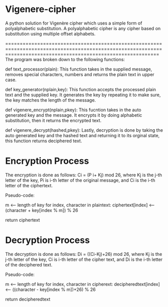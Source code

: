 # Vigenere-cipher
A python solution for  Vigenère cipher which  uses a simple form of polyalphabetic substitution. A polyalphabetic cipher is any cipher based on substitution using multiple offset alphabets.

=================================================================================================================================================================
The program was broken down to the following functions:

def text_processor(plain):
This function takes in the supplied message, removes special characters,  numbers and returns the plain text in upper case.

def key_generator(nplain,key):
This function accepts the processed plain text and the supplied key. It generates the key by repeating it to make sure, the key matches the length of the message.

def vigenere_encrypt(nplain,pkey):
This fucntion takes in the auto generated key and the message. It encrypts it by doing alphabetic substitution, then it returns the encrypted text.

def vigenere_decrypt(hashed,pkey):
Lastly, decryption is done by taking the auto generated key and the hashed text and returning it to its orginal state, this function returns deciphered text.



# Encryption Process
The encryption is done as follows:
Ci = (P i+ Kj) mod 26,
where Kj is the j-th letter of the key, 
Pi is і-th letter of the original message, and
Ci is the i-th letter of the ciphertext.

Pseudo-code:
 
m <-- length of key 
for index, character in plaintext:
    ciphertext[index] <-- (character + key[index % m]) % 26
 
return ciphertext

# Decryption Process
The decryption is done as follows:
Di = ((Ci-Kj)+26) mod 26,
where Kj is the j-th letter of the key, 
Ci is і-th letter of the cipher text, and
Di is the i-th letter of the deciphered text.

Pseudo-code:
 
m <-- length of key 
for index, character in cipherext:
    decipheredtext[index] <-- ((character - key[index % m])+26) % 26
 
return decipheredtext
